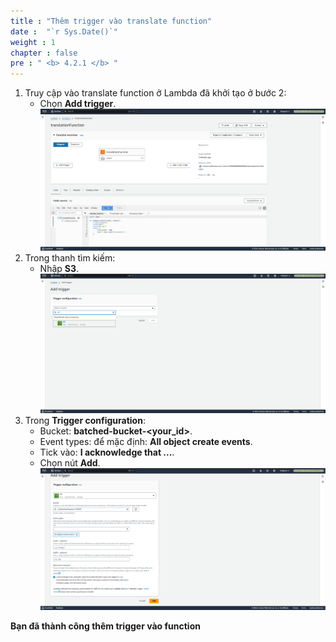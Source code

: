 ```yaml
---
title : "Thêm trigger vào translate function"
date :  "`r Sys.Date()`" 
weight : 1 
chapter : false
pre : " <b> 4.2.1 </b> "
---
```


1. Truy cập vào translate function ở Lambda đã khởi tạo ở bước 2:
    + Chọn **Add trigger**.
![translatefunc](/images/4.s3/001-translate.png)
2. Trong thanh tìm kiếm:
    + Nhập **S3**.
![translatefunc](/images/4.s3/002-translate.png)
3. Trong **Trigger configuration**:
    + Bucket: **batched-bucket-<your_id>**.
    + Event types: để mặc định: **All object create events**.
    + Tick vào: **I acknowledge that ...**.
    + Chọn nút **Add**.
![translatefunc](/images/4.s3/003-translate.png)

**Bạn đã thành công thêm trigger vào function**


